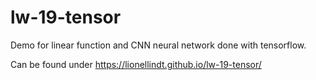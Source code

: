 # lw-19-tensor

Demo for linear function and CNN neural network done with tensorflow.

Can be found under https://lionellindt.github.io/lw-19-tensor/
